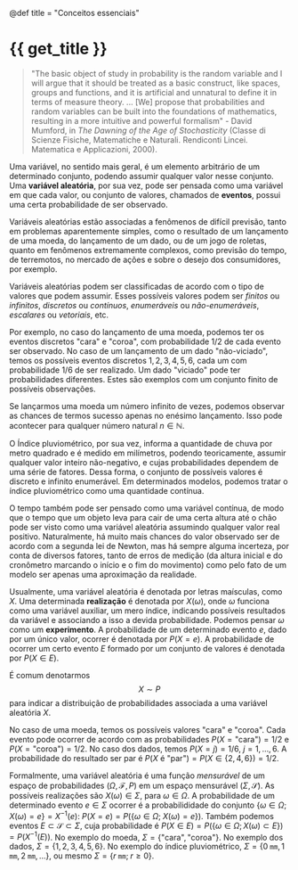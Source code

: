 @def title = "Conceitos essenciais"

# {{ get_title }}

> "The basic object of study in probability is the random variable and I will argue that it should be treated as a basic construct, like spaces, groups and functions, and it is artificial and unnatural to define it in terms of measure theory. ... [We] propose that probabilities and random variables can be built into the foundations of mathematics, resulting in a more intuitive and powerful formalism" - David Mumford, in *The Dawning of the Age of Stochasticity* (Classe di Scienze Fisiche, Matematiche e Naturali. Rendiconti Lincei. Matematica e Applicazioni, 2000).

Uma variável, no sentido mais geral, é um elemento arbitrário de um determinado conjunto, podendo assumir qualquer valor nesse conjunto. Uma **variável aleatória**, por sua vez, pode ser pensada como uma variável em que cada valor, ou conjunto de valores, chamados de **eventos**, possui uma certa probabilidade de ser observado.

Variáveis aleatórias estão associadas a fenômenos de difícil previsão, tanto em problemas aparentemente simples, como o resultado de um lançamento de uma moeda, do lançamento de um dado, ou de um jogo de roletas, quanto em fenômenos extremamente complexos, como previsão do tempo, de terremotos, no mercado de ações e sobre o desejo dos consumidores, por exemplo.

Variáveis aleatórias podem ser classificadas de acordo com o tipo de valores que podem assumir. Esses possíveis valores podem ser *finitos* ou *infinitos*, *discretos* ou *contínuos*, *enumeráveis* ou *não-enumeráveis*, *escalares* ou *vetoriais*, etc.

Por exemplo, no caso do lançamento de uma moeda, podemos ter os eventos discretos "cara" e "coroa", com probabilidade 1/2 de cada evento ser observado. No caso de um lançamento de um dado "não-viciado", temos os possíveis eventos discretos $1, 2, 3, 4, 5, 6$, cada um com probabilidade 1/6 de ser realizado. Um dado "viciado" pode ter probabilidades diferentes. Estes são exemplos com um conjunto finito de possíveis observações.

Se lançarmos uma moeda um número infinito de vezes, podemos observar as chances de termos sucesso apenas no enésimo lançamento. Isso pode acontecer para qualquer número natural $n\in \mathbb{N}$.

O Índice pluviométrico, por sua vez, informa a quantidade de chuva por metro quadrado e é medido em milímetros, podendo teoricamente, assumir qualquer valor inteiro não-negativo, e cujas probabilidades dependem de uma série de fatores. Dessa forma, o conjunto de possíveis valores é discreto e infinito enumerável. Em determinados modelos, podemos tratar o índice pluviométrico como uma quantidade contínua.

O tempo também pode ser pensado como uma variável contínua, de modo que o tempo que um objeto leva para cair de uma certa altura até o chão pode ser visto como uma variável aleatória assumindo qualquer valor real positivo. Naturalmente, há muito mais chances do valor observado ser de acordo com a segunda lei de Newton, mas há sempre alguma incerteza, por conta de diversos fatores, tanto de erros de medição (da altura inicial e do cronômetro marcando o início e o fim do movimento) como pelo fato de um modelo ser apenas uma aproximação da realidade.

Usualmente, uma variável aleatória é denotada por letras maísculas, como $X$. Uma determinada **realização** é denotada por $X(\omega)$, onde $\omega$ funciona como uma variável auxiliar, um mero índice, indicando possíveis resultados da variável e associando a isso a devida probabilidade. Podemos pensar $\omega$ como um **experimento**. A probabilidade de um determinado evento $e$, dado por um único valor, ocorrer é denotada por $P(X = e)$. A probabilidade de ocorrer um certo evento $E$ formado por um conjunto de valores é denotada por $P(X \in E)$.

É comum denotarmos
$$
X \sim P
$$
para indicar a distribuição de probabilidades associada a uma variável aleatória $X$.

No caso de uma moeda, temos os possíveis valores "cara" e "coroa". Cada evento pode ocorrer de acordo com as probabilidades $P(X = \textrm{"cara"}) = 1/2$ e $P(X = \textrm{"coroa"}) = 1/2$. No caso dos dados, temos $P(X = j) = 1/6$, $j = 1, \ldots, 6.$ A probabilidade do resultado ser par é $P(X \textrm{ é "par"}) = P(X \in \{2, 4, 6\}) = 1/2.$

Formalmente, uma variável aleatória é uma função *mensurável* de um espaço de probabilidades $(\Omega, \mathcal{F}, P)$ em um espaço mensurável $(\Sigma, \mathcal{S})$. As possíveis realizações são $X(\omega)\in \Sigma$, para $\omega\in \Omega$. A probabilidade de um determinado evento $e\in \Sigma$ ocorrer é a probabilididade do conjunto $\{\omega \in \Omega; \;X(\omega) = e\} = X^{-1}(e)$: $P(X = e) = P(\{\omega \in \Omega; \; X(\omega) = e\})$. Também podemos eventos $E\subset \mathcal{S}\subset \Sigma$, cuja probabilidade é $P(X \in E) = P(\{\omega\in \Omega; X(\omega) \subset E\}) = P(X^{-1}(E))$. No exemplo do moeda, $\Sigma = \{\textrm{"cara"}, \textrm{"coroa"}\}$. No exemplo dos dados, $\Sigma = \{1, 2, 3, 4, 5, 6\}$. No exemplo do índice pluviométrico, $\Sigma = \{0\;\texttt{mm}, 1\;\texttt{mm}, 2\;\texttt{mm}, \ldots\}$, ou mesmo $\Sigma = \{r \;\texttt{mm}; \;r \geq 0 \}.$
